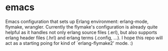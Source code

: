 emacs
=====

Emacs configuration that sets up Erlang environment: erlang-mode, flymake, wrangler. Currently the flymake's configuration is already quite helpful as it handles not only erlang source files (.erl), but also supports erlang header files (.hrl) and erlang terms (.config, ...). I hope this repo will act as a starting poing for kind of `erlang-flymake2' mode. :)